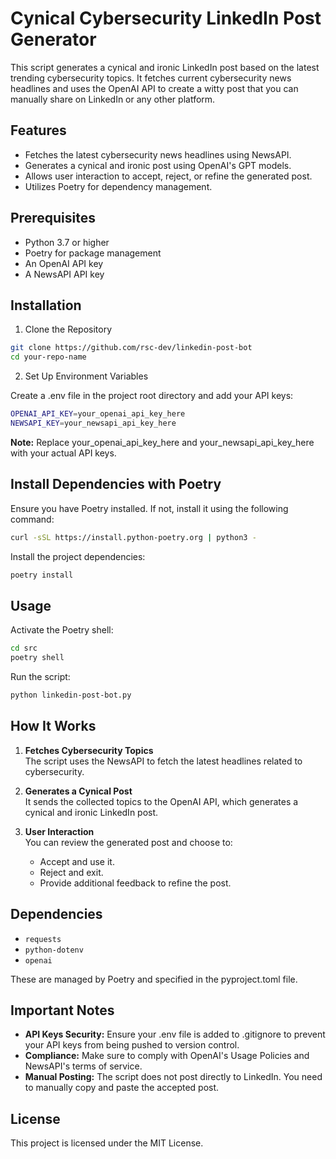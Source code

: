 # Cynical Cybersecurity LinkedIn Post Generator
This script generates a cynical and ironic LinkedIn post based on the latest trending cybersecurity topics. It fetches current cybersecurity news headlines and uses the OpenAI API to create a witty post that you can manually share on LinkedIn or any other platform.

## Features
* Fetches the latest cybersecurity news headlines using NewsAPI.
* Generates a cynical and ironic post using OpenAI's GPT models.
* Allows user interaction to accept, reject, or refine the generated post.
* Utilizes Poetry for dependency management.

## Prerequisites
* Python 3.7 or higher
* Poetry for package management
* An OpenAI API key
* A NewsAPI API key

## Installation
1. Clone the Repository
```bash
git clone https://github.com/rsc-dev/linkedin-post-bot
cd your-repo-name
```

2. Set Up Environment Variables

Create a .env file in the project root directory and add your API keys:

```bash
OPENAI_API_KEY=your_openai_api_key_here
NEWSAPI_KEY=your_newsapi_api_key_here
```
**Note:** Replace your_openai_api_key_here and your_newsapi_api_key_here with your actual API keys.

## Install Dependencies with Poetry

Ensure you have Poetry installed. If not, install it using the following command:

```bash
curl -sSL https://install.python-poetry.org | python3 -
```

Install the project dependencies:

```bash
poetry install
```

## Usage
Activate the Poetry shell:


```bash
cd src
poetry shell
```

Run the script:
```bash
python linkedin-post-bot.py
```

## How It Works
1. **Fetches Cybersecurity Topics**  
The script uses the NewsAPI to fetch the latest headlines related to cybersecurity.

2. **Generates a Cynical Post**  
It sends the collected topics to the OpenAI API, which generates a cynical and ironic LinkedIn post.

3. **User Interaction**  
You can review the generated post and choose to:  
    * Accept and use it.
    * Reject and exit.
    * Provide additional feedback to refine the post.

## Dependencies
* `requests`
* `python-dotenv`
* `openai`

These are managed by Poetry and specified in the pyproject.toml file.

## Important Notes
* **API Keys Security:** Ensure your .env file is added to .gitignore to prevent your API keys from being pushed to version control.
* **Compliance:** Make sure to comply with OpenAI's Usage Policies and NewsAPI's terms of service.
* **Manual Posting:** The script does not post directly to LinkedIn. You need to manually copy and paste the accepted post.

## License
This project is licensed under the MIT License.
